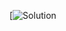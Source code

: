 [![Solution](01%20-%20TRASH%20WORLD%20NEWS/EXAPUNKS%20-%20TRASH%20WORLD%20NEWS%20(4%2C%203%2C%202%2C%202019-02-13-18-50-00).gif)
